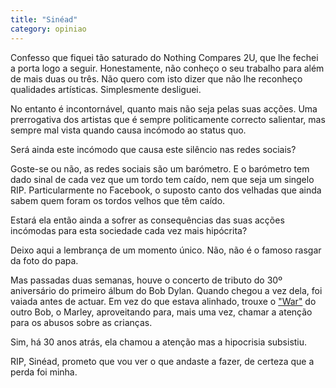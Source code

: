 ```yaml
---
title: "Sinéad"
category: opiniao
---
```


Confesso que fiquei tão saturado do Nothing Compares 2U, que lhe fechei a porta logo a seguir. Honestamente, não conheço o seu trabalho para além de mais duas ou três. Não quero com isto dizer que não lhe reconheço qualidades artísticas. Simplesmente desliguei.

No entanto é incontornável, quanto mais não seja pelas suas acções. Uma prerrogativa dos artistas que é sempre politicamente correcto salientar, mas sempre mal vista quando causa incómodo ao status quo.

Será ainda este incómodo que causa este silêncio nas redes sociais?

Goste-se ou não, as redes sociais são um barómetro. E o barómetro tem dado sinal de cada vez que um tordo tem caído, nem que seja um singelo RIP. Particularmente no Facebook, o suposto canto dos velhadas que ainda sabem quem foram os tordos velhos que têm caído.

Estará ela então ainda a sofrer as consequências das suas acções incómodas para esta sociedade cada vez mais hipócrita?

Deixo aqui a lembrança de um momento único. Não, não é o famoso rasgar da foto do papa.

Mas passadas duas semanas, houve o concerto de tributo do 30º aniversário do primeiro álbum do Bob Dylan. Quando chegou a vez dela, foi vaiada antes de actuar. Em vez do que estava alinhado, trouxe o ["War"](https://youtu.be/y4fVxcT00Sc?si=yi3hJgmeWnkMOcgN) do outro Bob, o Marley, aproveitando para, mais uma vez, chamar a atenção para os abusos sobre as crianças.

Sim, há 30 anos atrás, ela chamou a atenção mas a hipocrisia subsistiu.

RIP, Sinéad, prometo que vou ver o que andaste a fazer, de certeza que a perda foi minha.

